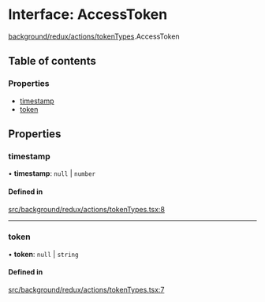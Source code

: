 # Interface: AccessToken

[background/redux/actions/tokenTypes](../wiki/background.redux.actions.tokenTypes).AccessToken

## Table of contents

### Properties

- [timestamp](../wiki/background.redux.actions.tokenTypes.AccessToken#timestamp)
- [token](../wiki/background.redux.actions.tokenTypes.AccessToken#token)

## Properties

### timestamp

• **timestamp**: ``null`` \| `number`

#### Defined in

[src/background/redux/actions/tokenTypes.tsx:8](https://github.com/ExperimentsByFileFighter/WebApp-PoC-technical-Documentation/blob/5171d3e/src/background/redux/actions/tokenTypes.tsx#L8)

___

### token

• **token**: ``null`` \| `string`

#### Defined in

[src/background/redux/actions/tokenTypes.tsx:7](https://github.com/ExperimentsByFileFighter/WebApp-PoC-technical-Documentation/blob/5171d3e/src/background/redux/actions/tokenTypes.tsx#L7)
